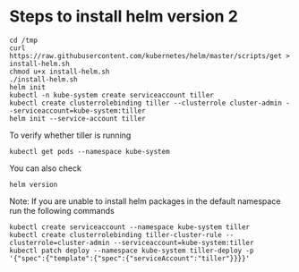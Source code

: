 # Steps to install helm version 2

```
cd /tmp
curl https://raw.githubusercontent.com/kubernetes/helm/master/scripts/get > install-helm.sh
chmod u+x install-helm.sh
./install-helm.sh
helm init
kubectl -n kube-system create serviceaccount tiller
kubectl create clusterrolebinding tiller --clusterrole cluster-admin --serviceaccount=kube-system:tiller
helm init --service-account tiller
```

To verify whether tiller is running

```
kubectl get pods --namespace kube-system
```

You can also check 

```
helm version
```


Note: If you are unable to install helm packages in the default namespace run the following commands

```
kubectl create serviceaccount --namespace kube-system tiller
kubectl create clusterrolebinding tiller-cluster-rule --clusterrole=cluster-admin --serviceaccount=kube-system:tiller
kubectl patch deploy --namespace kube-system tiller-deploy -p '{"spec":{"template":{"spec":{"serviceAccount":"tiller"}}}}'
```
